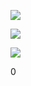 ![](https://img.shields.io/github/downloads/ToolGPT/Minecraft-Launcher/total.svg) 

![](https://img.shields.io/github/watchers/ToolGPT/Minecraft-Launcher.svg)

![](https://img.shields.io/github/stars/ToolGPT/Minecraft-Launcher.svg) 


0
